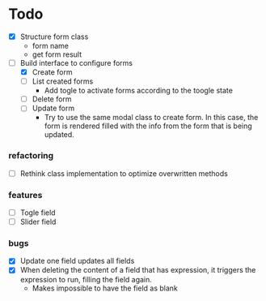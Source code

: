 # Todo

- [X] Structure form class
    - form name
    - get form result
- [ ] Build interface to configure forms
    - [X] Create form
    - [ ] List created forms
        - Add togle to activate forms according to the toogle state
    - [ ] Delete form
    - [ ] Update form
        - Try to use the same modal class to create form. In this case, the form is rendered filled with the info from the form that is being updated.

### refactoring

- [ ] Rethink class implementation to optimize overwritten methods

### features
 - [ ] Togle field
 - [ ] Slider field

### bugs
- [X] Update one field updates all fields 
- [X] When deleting the content of a field that has expression, it triggers the expression to run, filling the field again.
    - Makes impossible to have the field as blank